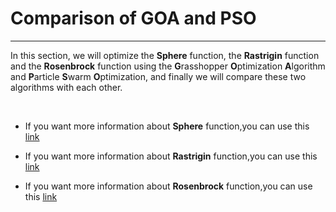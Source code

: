 # Comparison of GOA and PSO

<hr />

In this section, we will optimize the **Sphere** function, the **Rastrigin** function and the **Rosenbrock** function using the **G**rasshopper **O**ptimization **A**lgorithm and **P**article **S**warm **O**ptimization, and finally we will compare these two algorithms with each other.

<br />

* If you want more information about **Sphere** function,you can use this <a href="https://en.wikipedia.org/wiki/Sphere" target="_blank">link</a>

* If you want more information about **Rastrigin** function,you can use this <a href="https://en.wikipedia.org/wiki/Rastrigin_function" target="_blank">link</a>

* If you want more information about **Rosenbrock** function,you can use this <a href="https://en.wikipedia.org/wiki/Rosenbrock_function" target="_blank">link</a>

